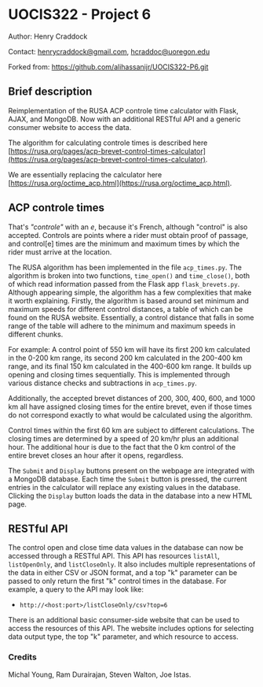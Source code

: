 # UOCIS322 - Project 6 #

Author: Henry Craddock

Contact: henrycraddock@gmail.com, hcraddoc@uoregon.edu

Forked from: https://github.com/alihassanijr/UOCIS322-P6.git

## Brief description

Reimplementation of the RUSA ACP controle time calculator with Flask, AJAX, and MongoDB. Now with an additional
RESTful API and a generic consumer website to access the data.

The algorithm for calculating controle times is described here [https://rusa.org/pages/acp-brevet-control-times-calculator](https://rusa.org/pages/acp-brevet-control-times-calculator).

We are essentially replacing the calculator here [https://rusa.org/octime_acp.html](https://rusa.org/octime_acp.html).

## ACP controle times

That's *"controle"* with an *e*, because it's French, although "control" is also accepted. 
Controls are points where a rider must obtain proof of passage, and control[e] times are 
the minimum and maximum times by which the rider must arrive at the location.

The RUSA algorithm has been implemented in the file `acp_times.py`. The algorithm is broken into two
functions, `time_open()` and `time_close()`, both of which read information passed from the Flask app
`flask_brevets.py`. Although appearing simple, the algorithm has a few complexities that make it 
worth explaining. Firstly, the algorithm is based around set minimum and maximum speeds for different
control distances, a table of which can be found on the RUSA website. Essentially, a control distance
that falls in some range of the table will adhere to the minimum and maximum speeds in different chunks.

For example: A control point of 550 km will have its first 200 km calculated in the 0-200 km range,
its second 200 km calculated in the 200-400 km range, and its final 150 km calculated in the 
400-600 km range. It builds up opening and closing times sequentially. This is implemented through 
various distance checks and subtractions in `acp_times.py`.

Additionally, the accepted brevet distances of 200, 300, 400, 600, and 1000 km all have assigned 
closing times for the entire brevet, even if those times do not correspond exactly to what would 
be calculated using the algorithm.

Control times within the first 60 km are subject to different calculations. The closing times are 
determined by a speed of 20 km/hr plus an additional hour. The additional hour is due to the fact 
that the 0 km control of the entire brevet closes an hour after it opens, regardless.

The `Submit` and `Display` buttons present on the webpage are integrated with a MongoDB database. 
Each time the `Submit` button is pressed, the current entries in the calculator will replace any existing
values in the database. Clicking the `Display` button loads the data in the database into a new HTML page.

## RESTful API

The control open and close time data values in the database can now be accessed through a RESTful API. This API has 
resources `listAll`, `listOpenOnly`, and `listCloseOnly`. It also includes multiple representations of the data in 
either CSV or JSON format, and a top "k" parameter can be passed to only return the first "k" control times in 
the database. For example, a query to the API may look like:

* `http://<host:port>/listCloseOnly/csv?top=6`

There is an additional basic consumer-side website that can be used to access the resources of this API. The website 
includes options for selecting data output type, the top "k" parameter, and which resource to access.

### Credits

Michal Young, Ram Durairajan, Steven Walton, Joe Istas.
